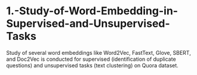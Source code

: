 # 1.-Study-of-Word-Embedding-in-Supervised-and-Unsupervised-Tasks


Study of several word embeddings like Word2Vec, FastText, Glove, SBERT, and Doc2Vec is conducted for supervised (identification of duplicate questions) and unsupervised tasks (text clustering) on Quora dataset.
